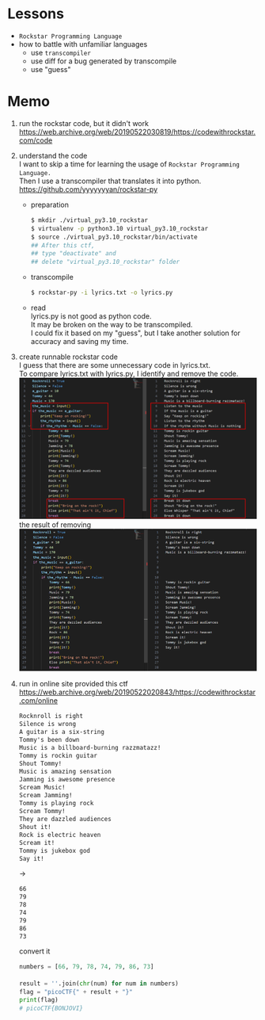 # Lessons
- `Rockstar Programming Language`
- how to battle with unfamiliar languages 
    - use `transcompiler`
    - use diff for a bug generated by transcompile
    - use "guess"


# Memo  
1. run the rockstar code, but it didn't work  
https://web.archive.org/web/20190522030819/https://codewithrockstar.com/code  

2. understand the code  
    I want to skip a time for learning the usage of `Rockstar Programming Language.`  
    Then I use a transcompiler that translates it into python.
    https://github.com/yyyyyyyan/rockstar-py
    - preparation
        ```zsh
        $ mkdir ./virtual_py3.10_rockstar
        $ virtualenv -p python3.10 virtual_py3.10_rockstar
        $ source ./virtual_py3.10_rockstar/bin/activate
        ## After this ctf,
        ## type "deactivate" and
        ## delete "virtual_py3.10_rockstar" folder
        ```
    - transcompile
        ```zsh
        $ rockstar-py -i lyrics.txt -o lyrics.py
        ```
    - read  
        lyrics.py is not good as python code.  
        It may be broken on the way to be transcompiled.  
        I could fix it based on my "guess", but I take another solution for accuracy and saving my time.
3. create runnable rockstar code  
    I guess that there are some unnecessary code in lyrics.txt.  
    To compare lyrics.txt with lyrics.py, I identify and remove the code.
    ![compare.png](compare.png)  
    the result of removing
    ![result.png](result.png)

4. run in online site provided this ctf  
https://web.archive.org/web/20190522020843/https://codewithrockstar.com/online  
    ```
    Rocknroll is right              
    Silence is wrong                
    A guitar is a six-string        
    Tommy's been down               
    Music is a billboard-burning razzmatazz!
    Tommy is rockin guitar
    Shout Tommy!                    
    Music is amazing sensation 
    Jamming is awesome presence
    Scream Music!                   
    Scream Jamming!                 
    Tommy is playing rock           
    Scream Tommy!       
    They are dazzled audiences                  
    Shout it!
    Rock is electric heaven                     
    Scream it!
    Tommy is jukebox god            
    Say it! 
    ```
    ->
    ```
    66
    79
    78
    74
    79
    86
    73
    ```
    convert it
    ```py
    numbers = [66, 79, 78, 74, 79, 86, 73]

    result = ''.join(chr(num) for num in numbers)
    flag = "picoCTF{" + result + "}"
    print(flag)
    # picoCTF{BONJOVI}
    ```



